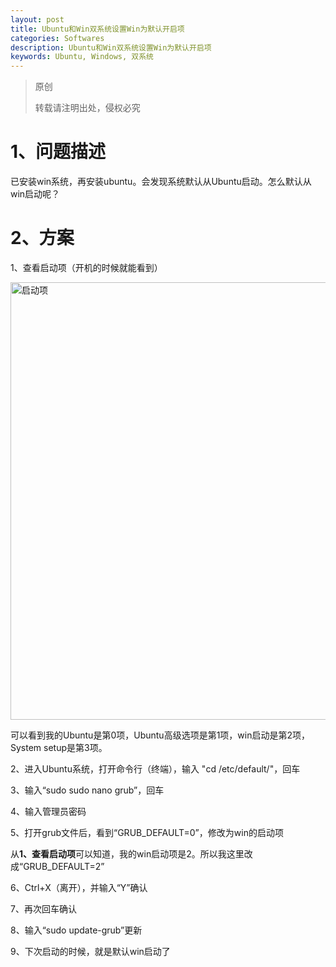 ```yaml
---
layout: post
title: Ubuntu和Win双系统设置Win为默认开启项
categories: Softwares
description: Ubuntu和Win双系统设置Win为默认开启项
keywords: Ubuntu, Windows, 双系统
---
```


> 原创
> 
> 转载请注明出处，侵权必究

# 1、问题描述

已安装win系统，再安装ubuntu。会发现系统默认从Ubuntu启动。怎么默认从win启动呢？

# 2、方案

1、查看启动项（开机的时候就能看到）

<img src="/images/posts/2018-7-14-Ubunt-Win-Start-with-Win/start.png" width="700" alt="启动项" />

可以看到我的Ubuntu是第0项，Ubuntu高级选项是第1项，win启动是第2项，System setup是第3项。

2、进入Ubuntu系统，打开命令行（终端），输入 "cd /etc/default/"，回车

3、输入“sudo sudo nano grub”，回车

4、输入管理员密码

5、打开grub文件后，看到“GRUB_DEFAULT=0”，修改为win的启动项

从**1、查看启动项**可以知道，我的win启动项是2。所以我这里改成“GRUB_DEFAULT=2”

6、Ctrl+X（离开），并输入“Y”确认

7、再次回车确认

8、输入“sudo update-grub”更新

9、下次启动的时候，就是默认win启动了



